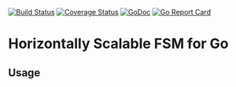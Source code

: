 [![Build Status](https://travis-ci.com/minsunchina/go-mysql-fsm.svg?branch=master)](https://travis-ci.com/minsunchina/go-mysql-fsm)
[![Coverage Status](https://coveralls.io/repos/github/minsunchina/go-mysql-fsm/badge.svg)](https://coveralls.io/github/minsunchina/go-mysql-fsm)
[![GoDoc](https://godoc.org/github.com/minsunchina/go-mysql-fsm/fsm?status.svg)](https://godoc.org/github.com/minsunchina/go-mysql-fsm/fsm)
[![Go Report Card](https://goreportcard.com/badge/github.com/minsunchina/go-mysql-fsm)](https://goreportcard.com/report/github.com/minsunchina/go-mysql-fsm)

# Horizontally Scalable FSM for Go

## Usage

